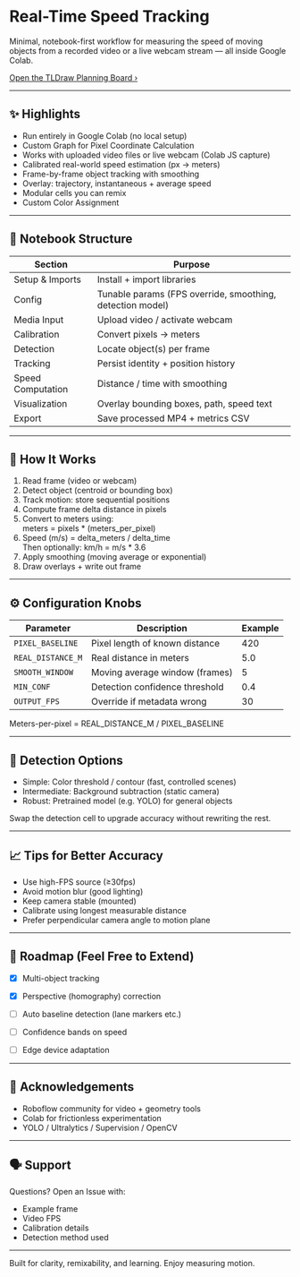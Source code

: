 # Real-Time Speed Tracking

Minimal, notebook-first workflow for measuring the speed of moving objects from a recorded video or a live webcam stream — all inside Google Colab.

[Open the TLDraw Planning Board ›](https://www.tldraw.com/f/T6oHe2VW4S5P4fRhE0Aqv?d=v-8987.-3939.16148.7670.-3ammlZr97oO5MAsfNS3P)

---

## ✨ Highlights
- Run entirely in Google Colab (no local setup)
- Custom Graph for Pixel Coordinate Calculation
- Works with uploaded video files or live webcam (Colab JS capture)
- Calibrated real-world speed estimation (px → meters)
- Frame-by-frame object tracking with smoothing
- Overlay: trajectory, instantaneous + average speed
- Modular cells you can remix
- Custom Color Assignment


---

## 📂 Notebook Structure 

| Section | Purpose |
|---------|---------|
| Setup & Imports | Install + import libraries |
| Config | Tunable params (FPS override, smoothing, detection model) |
| Media Input | Upload video / activate webcam |
| Calibration | Convert pixels → meters |
| Detection | Locate object(s) per frame |
| Tracking | Persist identity + position history |
| Speed Computation | Distance / time with smoothing |
| Visualization | Overlay bounding boxes, path, speed text |
| Export | Save processed MP4 + metrics CSV |

---

## 🧠 How It Works

1. Read frame (video or webcam)
2. Detect object (centroid or bounding box)
3. Track motion: store sequential positions
4. Compute frame delta distance in pixels
5. Convert to meters using:  
   meters = pixels * (meters_per_pixel)
6. Speed (m/s) = delta_meters / delta_time  
   Then optionally: km/h = m/s * 3.6
7. Apply smoothing (moving average or exponential)
8. Draw overlays + write out frame

---

## ⚙️ Configuration Knobs

| Parameter | Description | Example |
|-----------|-------------|---------|
| `PIXEL_BASELINE` | Pixel length of known distance | 420 |
| `REAL_DISTANCE_M` | Real distance in meters | 5.0 |
| `SMOOTH_WINDOW` | Moving average window (frames) | 5 |
| `MIN_CONF` | Detection confidence threshold | 0.4 |
| `OUTPUT_FPS` | Override if metadata wrong | 30 |

Meters-per-pixel = REAL_DISTANCE_M / PIXEL_BASELINE

---

## 🧪 Detection Options

- Simple: Color threshold / contour (fast, controlled scenes)
- Intermediate: Background subtraction (static camera)
- Robust: Pretrained model (e.g. YOLO) for general objects

Swap the detection cell to upgrade accuracy without rewriting the rest.


---

## 📈 Tips for Better Accuracy

- Use high-FPS source (≥30fps)
- Avoid motion blur (good lighting)
- Keep camera stable (mounted)
- Calibrate using longest measurable distance
- Prefer perpendicular camera angle to motion plane

---

## 🔄 Roadmap (Feel Free to Extend)

- [x] Multi-object tracking
- [x] Perspective (homography) correction
- [ ] Auto baseline detection (lane markers etc.)
- [ ] Confidence bands on speed
- [ ] Edge device adaptation


---

## 🙏 Acknowledgements

- Roboflow community for video + geometry tools
- Colab for frictionless experimentation
- YOLO / Ultralytics / Supervision / OpenCV


---

## 🗣️ Support

Questions? Open an Issue with:
- Example frame
- Video FPS
- Calibration details
- Detection method used

---

Built for clarity, remixability, and learning. Enjoy measuring motion.
